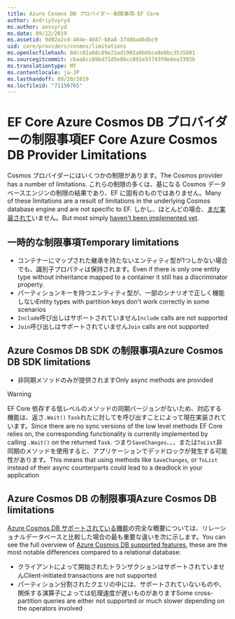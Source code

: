 ```yaml
---
title: Azure Cosmos DB プロバイダー-制限事項-EF Core
author: AndriySvyryd
ms.author: ansvyryd
ms.date: 09/12/2019
ms.assetid: 9d02a2cd-484e-4687-b8a8-3748ba46dbc9
uid: core/providers/cosmos/limitations
ms.openlocfilehash: 8dcc82a68c89e21ad1902a0bbbce8ebbc3535801
ms.sourcegitcommit: cbaa6cc89bd71d5e0bcc891e55743f0e8ea3393b
ms.translationtype: MT
ms.contentlocale: ja-JP
ms.lasthandoff: 09/20/2019
ms.locfileid: "71150765"
---
```

# <a name="ef-core-azure-cosmos-db-provider-limitations"></a><span data-ttu-id="74e46-102">EF Core Azure Cosmos DB プロバイダーの制限事項</span><span class="sxs-lookup"><span data-stu-id="74e46-102">EF Core Azure Cosmos DB Provider Limitations</span></span>

<span data-ttu-id="74e46-103">Cosmos プロバイダーにはいくつかの制限があります。</span><span class="sxs-lookup"><span data-stu-id="74e46-103">The Cosmos provider has a number of limitations.</span></span> <span data-ttu-id="74e46-104">これらの制限の多くは、基になる Cosmos データベースエンジンの制限の結果であり、EF に固有のものではありません。</span><span class="sxs-lookup"><span data-stu-id="74e46-104">Many of these limitations are a result of limitations in the underlying Cosmos database engine and are not specific to EF.</span></span> <span data-ttu-id="74e46-105">しかし、ほとんどの場合、[まだ実装されて](https://github.com/aspnet/EntityFrameworkCore/issues?page=1&q=is%3Aissue+is%3Aopen+Cosmos+in%3Atitle+label%3Atype-enhancement+sort%3Areactions-%2B1-desc)いません。</span><span class="sxs-lookup"><span data-stu-id="74e46-105">But most simply [haven't been implemented yet](https://github.com/aspnet/EntityFrameworkCore/issues?page=1&q=is%3Aissue+is%3Aopen+Cosmos+in%3Atitle+label%3Atype-enhancement+sort%3Areactions-%2B1-desc).</span></span>

## <a name="temporary-limitations"></a><span data-ttu-id="74e46-106">一時的な制限事項</span><span class="sxs-lookup"><span data-stu-id="74e46-106">Temporary limitations</span></span>

- <span data-ttu-id="74e46-107">コンテナーにマップされた継承を持たないエンティティ型が1つしかない場合でも、識別子プロパティは保持されます。</span><span class="sxs-lookup"><span data-stu-id="74e46-107">Even if there is only one entity type without inheritance mapped to a container it still has a discriminator property.</span></span>
- <span data-ttu-id="74e46-108">パーティションキーを持つエンティティ型が、一部のシナリオで正しく機能しない</span><span class="sxs-lookup"><span data-stu-id="74e46-108">Entity types with partition keys don't work correctly in some scenarios</span></span>
- <span data-ttu-id="74e46-109">`Include`呼び出しはサポートされていません</span><span class="sxs-lookup"><span data-stu-id="74e46-109">`Include` calls are not supported</span></span>
- <span data-ttu-id="74e46-110">`Join`呼び出しはサポートされていません</span><span class="sxs-lookup"><span data-stu-id="74e46-110">`Join` calls are not supported</span></span>

## <a name="azure-cosmos-db-sdk-limitations"></a><span data-ttu-id="74e46-111">Azure Cosmos DB SDK の制限事項</span><span class="sxs-lookup"><span data-stu-id="74e46-111">Azure Cosmos DB SDK limitations</span></span>

- <span data-ttu-id="74e46-112">非同期メソッドのみが提供されます</span><span class="sxs-lookup"><span data-stu-id="74e46-112">Only async methods are provided</span></span>

> [!WARNING]
> <span data-ttu-id="74e46-113">EF Core 依存する低レベルのメソッドの同期バージョンがないため、対応する機能は、返さ`.Wait()` `Task`れたに対してを呼び出すことによって現在実装されています。</span><span class="sxs-lookup"><span data-stu-id="74e46-113">Since there are no sync versions of the low level methods EF Core relies on, the corresponding functionality is currently implemented by calling `.Wait()` on the returned `Task`.</span></span> <span data-ttu-id="74e46-114">つまり`SaveChanges`、、、または`ToList`非同期のメソッドを使用すると、アプリケーションでデッドロックが発生する可能性があります。</span><span class="sxs-lookup"><span data-stu-id="74e46-114">This means that using methods like `SaveChanges`, or `ToList` instead of their async counterparts could lead to a deadlock in your application</span></span>

## <a name="azure-cosmos-db-limitations"></a><span data-ttu-id="74e46-115">Azure Cosmos DB の制限事項</span><span class="sxs-lookup"><span data-stu-id="74e46-115">Azure Cosmos DB limitations</span></span>

<span data-ttu-id="74e46-116">[Azure Cosmos DB サポートされている機能](https://docs.microsoft.com/en-us/azure/cosmos-db/modeling-data)の完全な概要については、リレーショナルデータベースと比較した場合の最も重要な違いを次に示します。</span><span class="sxs-lookup"><span data-stu-id="74e46-116">You can see the full overview of [Azure Cosmos DB supported features](https://docs.microsoft.com/en-us/azure/cosmos-db/modeling-data), these are the most notable differences compared to a relational database:</span></span>

- <span data-ttu-id="74e46-117">クライアントによって開始されたトランザクションはサポートされていません</span><span class="sxs-lookup"><span data-stu-id="74e46-117">Client-initiated transactions are not supported</span></span>
- <span data-ttu-id="74e46-118">パーティション分割されたクエリの中には、サポートされていないものや、関係する演算子によっては処理速度が遅いものがあります</span><span class="sxs-lookup"><span data-stu-id="74e46-118">Some cross-partition queries are either not supported or much slower depending on the operators involved</span></span>